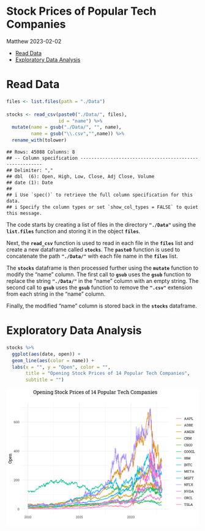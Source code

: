 Stock Prices of Popular Tech Companies
================
Matthew
2023-02-02

- <a href="#read-data" id="toc-read-data">Read Data</a>
- <a href="#exploratory-data-analysis"
  id="toc-exploratory-data-analysis">Exploratory Data Analysis</a>

# Read Data

``` r
files <- list.files(path = "./Data")

stocks <- read_csv(paste0("./Data/", files), 
                   id = "name") %>% 
  mutate(name = gsub("./Data/", "", name),
         name = gsub("\\.csv","",name)) %>% 
  rename_with(tolower)
```

    ## Rows: 45088 Columns: 8
    ## -- Column specification --------------------------------------------------------
    ## Delimiter: ","
    ## dbl  (6): Open, High, Low, Close, Adj Close, Volume
    ## date (1): Date
    ## 
    ## i Use `spec()` to retrieve the full column specification for this data.
    ## i Specify the column types or set `show_col_types = FALSE` to quiet this message.

The code starts by creating a list of files in the directory
**`"./Data"`** using the **`list.files`** function and storing it in the
object **`files`**.

Next, the **`read_csv`** function is used to read in each file in the
**`files`** list and create a new dataframe called **`stocks`**. The
**`paste0`** function is used to concatenate the path **`"./Data/"`**
with each file name in the **`files`** list.

The **`stocks`** dataframe is then processed further using the
**`mutate`** function to modify the “name” column. The first call to
**`gsub`** uses the **`gsub`** function to replace the string
**`"./Data/"`** in the “name” column with an empty string. The second
call to **`gsub`** uses the **`gsub`** function to remove the
**`".csv"`** extension from each string in the “name” column.

Finally, the modified “name” column is stored back in the **`stocks`**
dataframe.

# Exploratory Data Analysis

``` r
stocks %>% 
  ggplot(aes(date, open)) +
  geom_line(aes(color = name)) +
  labs(x = "", y = "Open", color = "",
       title = "Opening Stock Prices of 14 Popular Tech Companies",
       subtitle = "")
```

![](Tech-Stock-Prices_files/figure-gfm/unnamed-chunk-2-1.png)<!-- -->
